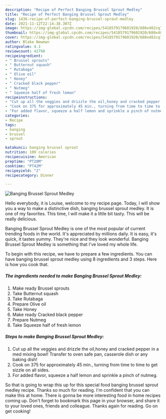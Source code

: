 ```yaml
---
description: "Recipe of Perfect Banging Brussel Sprout Medley"
title: "Recipe of Perfect Banging Brussel Sprout Medley"
slug: 1436-recipe-of-perfect-banging-brussel-sprout-medley
date: 2021-11-12T22:14:38.307Z
image: https://img-global.cpcdn.com/recipes/5418579179601920/680x482cq70/banging-brussel-sprout-medley-recipe-main-photo.jpg
thumbnail: https://img-global.cpcdn.com/recipes/5418579179601920/680x482cq70/banging-brussel-sprout-medley-recipe-main-photo.jpg
cover: https://img-global.cpcdn.com/recipes/5418579179601920/680x482cq70/banging-brussel-sprout-medley-recipe-main-photo.jpg
author: Blake Newman
ratingvalue: 4.1
reviewcount: 42798
recipeingredient:
- " Brussel sprouts"
- " Butternut squash"
- " Rutabaga"
- " Olive oil"
- " Honey"
- " Cracked black pepper"
- " Nutmeg"
- " Squeeze half of fresh lemon"
recipeinstructions:
- "Cut up all the veggies and drizzle the oil,honey and cracked pepper in a med mixing bowl! Transfer to oven safe pan, casserole dish or any baking dish!"
- "Cook on 375 for approximately 45 min., turning from time to time to get sizzle on all sides."
- "For added flavor, squeeze a half lemon and sprinkle a pinch of nutmeg."
categories:
- Recipe
tags:
- banging
- brussel
- sprout

katakunci: banging brussel sprout 
nutrition: 109 calories
recipecuisine: American
preptime: "PT20M"
cooktime: "PT42M"
recipeyield: "2"
recipecategory: Dinner

---
```



![Banging Brussel Sprout Medley](https://img-global.cpcdn.com/recipes/5418579179601920/680x482cq70/banging-brussel-sprout-medley-recipe-main-photo.jpg)

Hello everybody, it is Louise, welcome to my recipe page. Today, I will show you a way to make a distinctive dish, banging brussel sprout medley. It is one of my favorites. This time, I will make it a little bit tasty. This will be really delicious.

Banging Brussel Sprout Medley is one of the most popular of current trending foods in the world. It's appreciated by millions daily. It is easy, it's quick, it tastes yummy. They're nice and they look wonderful. Banging Brussel Sprout Medley is something that I've loved my whole life.




To begin with this recipe, we have to prepare a few ingredients. You can have banging brussel sprout medley using 8 ingredients and 3 steps. Here is how you cook that.

<!--inarticleads1-->

##### The ingredients needed to make Banging Brussel Sprout Medley:

1. Make ready  Brussel sprouts
1. Take  Butternut squash
1. Take  Rutabaga
1. Prepare  Olive oil
1. Take  Honey
1. Make ready  Cracked black pepper
1. Prepare  Nutmeg
1. Take  Squeeze half of fresh lemon




<!--inarticleads2-->

##### Steps to make Banging Brussel Sprout Medley:

1. Cut up all the veggies and drizzle the oil,honey and cracked pepper in a med mixing bowl! Transfer to oven safe pan, casserole dish or any baking dish!
1. Cook on 375 for approximately 45 min., turning from time to time to get sizzle on all sides.
1. For added flavor, squeeze a half lemon and sprinkle a pinch of nutmeg.




So that is going to wrap this up for this special food banging brussel sprout medley recipe. Thanks so much for reading. I'm confident that you can make this at home. There is gonna be more interesting food in home recipes coming up. Don't forget to bookmark this page in your browser, and share it to your loved ones, friends and colleague. Thanks again for reading. Go on get cooking!
